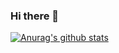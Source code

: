 ### Hi there 👋
 [![Anurag's github stats](https://github-readme-stats.vercel.app/api?username=wnsdn2186)](https://github.com/anuraghazra/github-readme-stats)
 
 <div align="center"
 [![Hits](https://hits.seeyoufarm.com/api/count/incr/badge.svg?url=https%3A%2F%2Fgithub.com%2Fgjbae1212%2Fhit-counter&count_bg=%235094F0&title_bg=%235094F0&icon=android.svg&icon_color=%23FFFFFF&title=hits&edge_flat=false)](https://hits.seeyoufarm.com)>
 </div>
